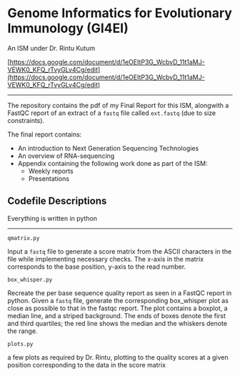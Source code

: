 # Genome Informatics for Evolutionary Immunology (GI4EI)

An ISM under Dr. Rintu Kutum

[https://docs.google.com/document/d/1eOEItP3G_WcbvD_11t1aMJ-VEWK0_KFQ_rTvyGLv4Cg/edit](https://docs.google.com/document/d/1eOEItP3G_WcbvD_11t1aMJ-VEWK0_KFQ_rTvyGLv4Cg/edit)

---

The repository contains the pdf of my Final Report for this ISM, alongwith a FastQC report of an extract of a `fastq` file called `ext.fastq` (due to size constraints).

The final report contains:

- An introduction to Next Generation Sequencing Technologies
- An overview of RNA-sequencing
- Appendix containing the following work done as part of the ISM:
    - Weekly reports
    - Presentations

## Codefile Descriptions

Everything is written in python

---

`qmatrix.py`

Input a `fastq` file to generate a score matrix from the ASCII characters in the file while implementing necessary checks. 
The x-axis in the matrix corresponds to the base position, y-axis to the read number.

`box_whisper.py`

Recreate the per base sequence quality report as seen in a FastQC report in python. Given a `fastq` file, generate the corresponding box_whisper plot as close as possible to that in the fastqc report. The plot contains a boxplot, a median line, and a striped background. The ends of boxes denote the first and third quartiles; the red line shows the median and the whiskers denote the range.

`plots.py`

a few plots as required by Dr. Rintu, plotting to the quality scores at a given position corresponding to the data in the score matrix